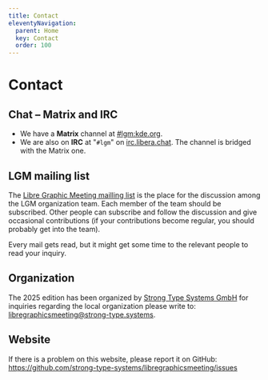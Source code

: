 ```yaml
---
title: Contact
eleventyNavigation:
  parent: Home
  key: Contact
  order: 100
---
```

# Contact

## Chat – Matrix and IRC

* We have a **Matrix** channel at [#lgm:kde.org](https://matrix.to/#/%23lgm:kde.org).
* We are also on **IRC** at "`#lgm`" on [irc.libera.chat](https://libera.chat/guides/connect). The channel is bridged with the Matrix one.

## LGM mailing list

The [Libre Graphic Meeting mailling list](http://lists.freedesktop.org/mailman/listinfo/libre-graphics-meeting)
is  the place for the discussion among the LGM organization team. Each
member of the team should be subscribed. Other people can subscribe and
follow the discussion and give occasional contributions (if your contributions
become regular, you should probably get into the team).

Every mail gets read, but it might get some time to the relevant people to read your inquiry.

## Organization

The 2025 edition has been organized by [Strong Type Systems GmbH](https://strong-type.systems)
for inquiries regarding the local organization please write to:
[libregraphicsmeeting@strong-type.systems](mailto:libregraphicsmeeting@strong-type.systems).

## Website

If there is a problem on this website, please report it on GitHub: https://github.com/strong-type-systems/libregraphicsmeeting/issues
